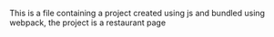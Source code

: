This is a file containing a project created using js and bundled using webpack, the project is a restaurant page